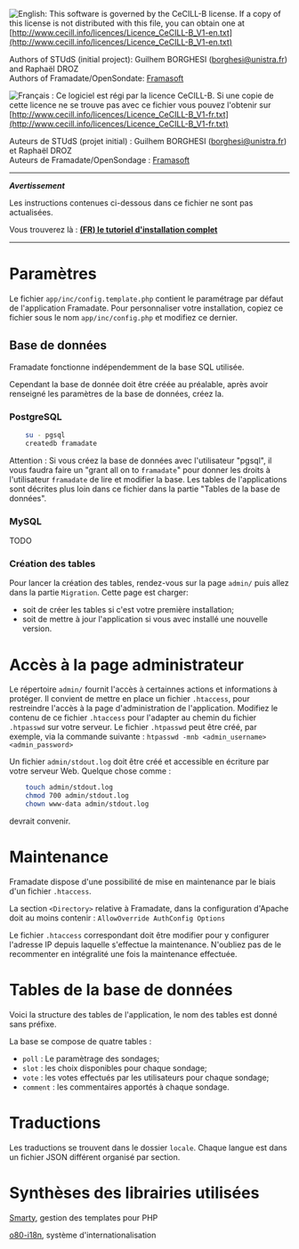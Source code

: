 ![English:](http://upload.wikimedia.org/wikipedia/commons/thumb/a/ae/Flag_of_the_United_Kingdom.svg/20px-Flag_of_the_United_Kingdom.svg.png)
This software is governed by the CeCILL-B license. If a copy of this license
is not distributed with this file, you can obtain one at
[http://www.cecill.info/licences/Licence_CeCILL-B_V1-en.txt](http://www.cecill.info/licences/Licence_CeCILL-B_V1-en.txt)

Authors of STUdS (initial project): Guilhem BORGHESI (borghesi@unistra.fr) and Raphaël DROZ  
Authors of Framadate/OpenSondate: [Framasoft](https://git.framasoft.org/framasoft/framadate)

![Français :](http://upload.wikimedia.org/wikipedia/commons/thumb/c/c3/Flag_of_France.svg/20px-Flag_of_France.svg.png) 
Ce logiciel est régi par la licence CeCILL-B. Si une copie de cette licence
ne se trouve pas avec ce fichier vous pouvez l'obtenir sur
[http://www.cecill.info/licences/Licence_CeCILL-B_V1-fr.txt](http://www.cecill.info/licences/Licence_CeCILL-B_V1-fr.txt)

Auteurs de STUdS (projet initial) : Guilhem BORGHESI (borghesi@unistra.fr) et Raphaël DROZ  
Auteurs de Framadate/OpenSondage : [Framasoft](https://git.framasoft.org/framasoft/framadate)

* * * 

**_Avertissement_**

Les instructions contenues ci-dessous dans ce fichier ne sont pas actualisées.

Vous trouverez là : **[(FR) le tutoriel d'installation complet](http://framacloud.org/cultiver-son-jardin/installation-de-framadate/)**

* * *

# Paramètres

Le fichier `app/inc/config.template.php` contient le paramétrage par défaut de
l'application Framadate. Pour personnaliser votre installation, copiez
ce fichier sous le nom `app/inc/config.php` et modifiez ce dernier.

## Base de données

Framadate fonctionne indépendemment de la base SQL utilisée.

Cependant la base de donnée doit être créée au préalable,
après avoir renseigné les paramètres de la base de données, créez la.

### PostgreSQL

```bash
    su - pgsql
    createdb framadate
```

Attention : Si vous créez la base de données avec l'utilisateur "pgsql",
il vous faudra faire un "grant all on <chaque table> to `framadate`" pour donner les droits à l'utilisateur `framadate` de lire et modifier la base.
Les tables de l'applications sont décrites plus loin dans ce fichier dans la partie "Tables de la base de données".

### MySQL

TODO

### Création des tables

Pour lancer la création des tables, rendez-vous sur la page `admin/` puis allez dans la partie `Migration`.
Cette page est charger:
* soit de créer les tables si c'est votre première installation;
* soit de mettre à jour l'application si vous avec installé une nouvelle version.

# Accès à la page administrateur

Le répertoire `admin/` fournit l'accès à certainnes actions et informations à protéger.
Il convient de mettre en place un fichier `.htaccess`, pour restreindre l'accès à la page d'administration de l'application.
Modifiez le contenu de ce fichier `.htaccess` pour l'adapter au chemin du fichier `.htpasswd` sur votre serveur.
Le fichier `.htpasswd` peut être créé, par exemple, via la commande suivante :
`htpasswd -mnb <admin_username> <admin_password>`

Un fichier `admin/stdout.log` doit être créé et accessible en écriture
par votre serveur Web. Quelque chose comme :

```bash
    touch admin/stdout.log
    chmod 700 admin/stdout.log
    chown www-data admin/stdout.log
```

devrait convenir.

# Maintenance

Framadate dispose d'une possibilité de mise en maintenance par le biais d'un fichier `.htaccess`.

La section `<Directory>` relative à Framadate, dans la configuration d'Apache doit au moins contenir :
`AllowOverride AuthConfig Options`

Le fichier `.htaccess` correspondant doit être modifier pour y configurer
l'adresse IP depuis laquelle s'effectue la maintenance.
N'oubliez pas de le recommenter en intégralité une fois la maintenance effectuée.

# Tables de la base de données

Voici la structure des tables de l'application, le nom des tables est donné sans préfixe.

La base se compose de quatre tables :

- `poll` : Le paramètrage des sondages;
- `slot` : les choix disponibles pour chaque sondage;
- `vote` : les votes effectués par les utilisateurs pour chaque sondage;
- `comment` : les commentaires apportés à chaque sondage.

# Traductions

Les traductions se trouvent dans le dossier `locale`. Chaque langue est dans un fichier JSON différent organisé par section.

# Synthèses des librairies utilisées

[Smarty](http://www.smarty.net/),
gestion des templates pour PHP

[o80-i18n](https://github.com/olivierperez/o80-i18n),
système d'internationalisation

